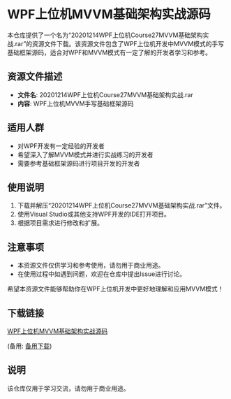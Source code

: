 # WPF上位机MVVM基础架构实战源码

本仓库提供了一个名为“20201214WPF上位机Course27MVVM基础架构实战.rar”的资源文件下载。该资源文件包含了WPF上位机开发中MVVM模式的手写基础框架源码，适合对WPF和MVVM模式有一定了解的开发者学习和参考。

## 资源文件描述

- **文件名**: 20201214WPF上位机Course27MVVM基础架构实战.rar
- **内容**: WPF上位机MVVM手写基础框架源码

## 适用人群

- 对WPF开发有一定经验的开发者
- 希望深入了解MVVM模式并进行实战练习的开发者
- 需要参考基础框架源码进行项目开发的开发者

## 使用说明

1. 下载并解压“20201214WPF上位机Course27MVVM基础架构实战.rar”文件。
2. 使用Visual Studio或其他支持WPF开发的IDE打开项目。
3. 根据项目需求进行修改和扩展。

## 注意事项

- 本资源文件仅供学习和参考使用，请勿用于商业用途。
- 在使用过程中如遇到问题，欢迎在仓库中提出Issue进行讨论。

希望本资源文件能够帮助你在WPF上位机开发中更好地理解和应用MVVM模式！

## 下载链接
[WPF上位机MVVM基础架构实战源码](https://pan.quark.cn/s/d6b5846fa3fc) 

(备用: [备用下载](https://pan.baidu.com/s/1M0iXTTj9gPYLx8SGSzrsWA?pwd=1234))

## 说明

该仓库仅用于学习交流，请勿用于商业用途。
